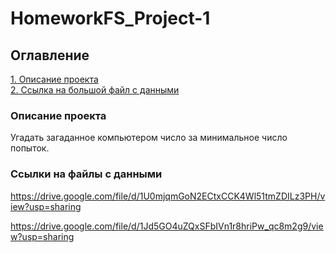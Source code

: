 # HomeworkFS_Project-1

## Оглавление  
[1. Описание проекта](.README.md#Описание-проекта)   
[2. Ссылка на большой файл с данными](.README.md#Ссылка-на-большой-файл-с-данными)  

### Описание проекта    
Угадать загаданное компьютером число за минимальное число попыток.

### Ссылки на файлы с данными
https://drive.google.com/file/d/1U0mjqmGoN2ECtxCCK4Wl51tmZDILz3PH/view?usp=sharing

https://drive.google.com/file/d/1Jd5GO4uZQxSFbIVn1r8hriPw_qc8m2g9/view?usp=sharing
